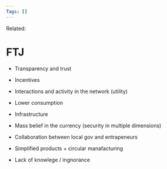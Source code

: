```yaml
---
Tags: []
---
```

Related: 
# FTJ

- Transparency and trust
- Incentives
- Interactions and activity in the network (utility)
  
- Lower consumption
- Infrastructure
- Mass belief in the currency (security in multiple dimensions)
- Collaboration between local gov and entrapeneurs
- Simplified products + circular manafacturing
- Lack of knowlege / ingnorance